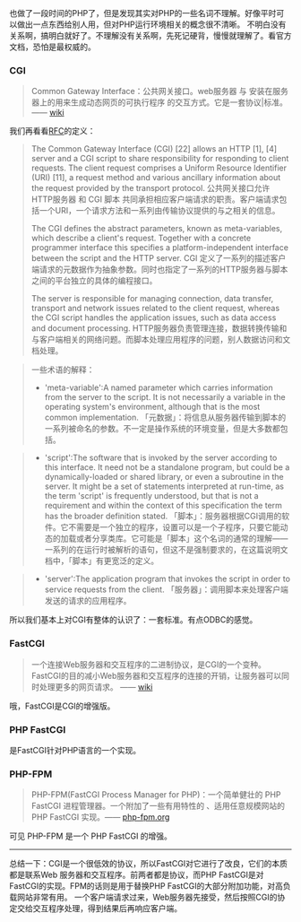 <!--
author: 刘青
date: 2016-03-31
title: CGI、FastCGI、PHPFastCGI和PHP-FPM
tags: CGI FastCGI PHPFastCGI PHP-FPM
category: php
status: publish
summary:  
-->
也做了一段时间的PHP了，但是发现其实对PHP的一些名词不理解。好像平时可以做出一点东西给别人用，但对PHP运行环境相关的概念很不清晰。
不明白没有关系啊，搞明白就好了。不理解没有关系啊，先死记硬背，慢慢就理解了。看官方文档，恐怕是最权威的。

### CGI
> Common Gateway Interface：公共网关接口。web服务器 与 安装在服务器上的用来生成动态网页的可执行程序 的交互方式。它是一套协议|标准。 —— [wiki](https://en.wikipedia.org/wiki/Common_Gateway_Interface)

我们再看看[RFC](https://tools.ietf.org/html/rfc3875)的定义：

> The Common Gateway Interface (CGI) [22] allows an HTTP [1], [4] server and a CGI script to share responsibility for responding to client requests.  The client request comprises a Uniform Resource Identifier (URI) [11], a request method and various ancillary information about the request provided by the transport protocol.
> 公共网关接口允许 HTTP服务器 和 CGI 脚本 共同承担相应客户端请求的职责。客户端请求包括一个URI，一个请求方法和一系列由传输协议提供的与之相关的信息。
>
> The CGI defines the abstract parameters, known as meta-variables, which describe a client's request.  Together with a concrete programmer interface this specifies a platform-independent interface between the script and the HTTP server.
> CGI 定义了一系列的描述客户端请求的元数据作为抽象参数。同时也指定了一系列的HTTP服务器与脚本之间的平台独立的具体的编程接口。
>
> The server is responsible for managing connection, data transfer, transport and network issues related to the client request, whereas the CGI script handles the application issues, such as data access and document processing.
> HTTP服务器负责管理连接，数据转换传输和与客户端相关的网络问题。而脚本处理应用程序的问题，别人数据访问和文档处理。

>一些术语的解释：
> - 'meta-variable':A named parameter which carries information from the server to the  script.  It is not necessarily a variable in the operating system's environment, although that is the most common implementation.
> 「元数据」：将信息从服务器传输到脚本的一系列被命名的参数。不一定是操作系统的环境变量，但是大多数都包括。

>- 'script':The software that is invoked by the server according to this interface.  It need not be a standalone program, but could be a dynamically-loaded or shared library, or even a subroutine in the server.  It might be a set of statements interpreted at run-time, as the term 'script' is frequently understood, but that is not a requirement and within the context of this specification the term has the broader definition stated.
> 「脚本」：服务器根据CGI调用的软件。它不需要是一个独立的程序，设置可以是一个子程序，只要它能动态的加载或者分享类库。它可能是「脚本」这个名词的通常的理解——一系列的在运行时被解析的语句，但这不是强制要求的，在这篇说明文档中，「脚本」有更宽泛的定义。

> - 'server':The application program that invokes the script in order to service requests from the client.
> 「服务器」：调用脚本来处理客户端发送的请求的应用程序。

所以我们基本上对CGI有整体的认识了：一套标准。有点ODBC的感觉。

### FastCGI
> 一个连接Web服务器和交互程序的二进制协议，是CGI的一个变种。FastCGI的目的减小Web服务器和交互程序的连接的开销，让服务器可以同时处理更多的网页请求。 —— [wiki](https://en.wikipedia.org/wiki/FastCGI)

哦，FastCGI是CGI的增强版。

### PHP FastCGI
是FastCGI针对PHP语言的一个实现。

### PHP-FPM
> PHP-FPM(FastCGI Process Manager for PHP)：一个简单健壮的 PHP FastCGI 进程管理器。一个附加了一些有用特性的 、适用任意规模网站的 PHP FastCGI 实现。—— [php-fpm.org](http://php-fpm.org/)

可见 PHP-FPM 是一个 PHP FastCGI 的增强。

-------
总结一下：CGI是一个很低效的协议，所以FastCGI对它进行了改良，它们的本质都是联系Web 服务器和交互程序。前两者都是协议，而PHP FastCGI是对FastCGI的实现。FPM的话则是用于替换PHP FastCGI的大部分附加功能，对高负载网站非常有用。
一个客户端请求过来，Web服务器先接受，然后按照CGI的协定交给交互程序处理，得到结果后再响应客户端。

